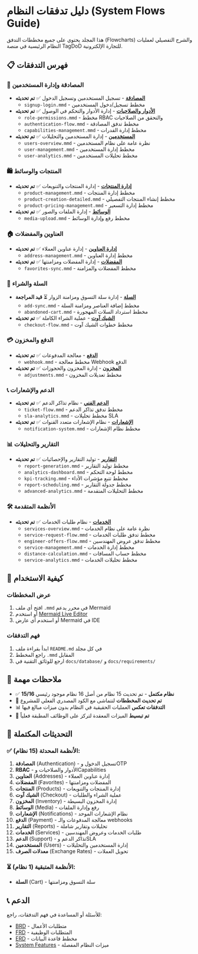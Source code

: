 # دليل تدفقات النظام (System Flows Guide)

هذا المجلد يحتوي على جميع مخططات التدفق (Flowcharts) والشرح التفصيلي لعمليات النظام الرئيسية في منصة TagDoD للتجارة الإلكترونية.

## 📋 فهرس التدفقات

### 🔐 المصادقة وإدارة المستخدمين
- [**المصادقة**](./auth/) - تسجيل المستخدمين وتسجيل الدخول ✅ **تم تحديثه**
  - `signup-login.mmd` - مخطط تسجيل/دخول المستخدمين
- [**الأدوار والصلاحيات**](./rbac/) - إدارة الأدوار والتحكم في الوصول ✅ **تم تحديثه**
  - `role-permissions.mmd` - مخطط RBAC والتحقق من الصلاحيات
  - `authentication-flow.mmd` - مخطط تدفق المصادقة
  - `capabilities-management.mmd` - مخطط إدارة القدرات
- [**المستخدمين**](./users/) - إدارة المستخدمين والتحليلات ✅ **تم تحديثه**
  - `users-overview.mmd` - نظرة عامة على نظام المستخدمين
  - `user-management.mmd` - مخطط إدارة المستخدمين
  - `user-analytics.mmd` - مخطط تحليلات المستخدمين

### 🛍️ المنتجات والوسائط
- [**إدارة المنتجات**](./products/) - إدارة المنتجات والتنويعات ✅ **تم تحديثه**
  - `product-management.mmd` - مخطط إدارة المنتجات
  - `product-creation-detailed.mmd` - مخطط إنشاء المنتجات التفصيلي
  - `product-pricing-management.mmd` - مخطط إدارة التسعير
- [**الوسائط**](./media/) - إدارة الملفات والصور ✅ **تم تحديثه**
  - `media-upload.mmd` - مخطط رفع وإدارة الوسائط

### 🏠 العناوين والمفضلات
- [**إدارة العناوين**](./addresses/) - إدارة عناوين العملاء ✅ **تم تحديثه**
  - `address-management.mmd` - مخطط إدارة العناوين
- [**المفضلات**](./favorites/) - إدارة المفضلات ومزامنتها ✅ **تم تحديثه**
  - `favorites-sync.mmd` - مخطط المفضلات والمزامنة

### 🛒 السلة والشراء
- [**السلة**](./cart/) - إدارة سلة التسوق ومزامنة الزوار ⏳ **قيد المراجعة**
  - `add-sync.mmd` - مخطط إضافة العناصر ومزامنة السلة
  - `abandoned-cart.mmd` - مخطط استرداد السلات المهجورة
- [**الشيك آوت**](./checkout/) - عملية الشراء الكاملة ✅ **تم تحديثه**
  - `checkout-flow.mmd` - مخطط خطوات الشيك آوت

### 💳 الدفع والمخزون
- [**الدفع**](./payment/) - معالجة المدفوعات ✅ **تم تحديثه**
  - `webhook.mmd` - مخطط معالجة Webhook الدفع
- [**المخزون**](./inventory/) - إدارة المخزون والحجوزات ✅ **تم تحديثه**
  - `adjustments.mmd` - مخطط تعديلات المخزون

### 📞 الدعم والإشعارات
- [**الدعم الفني**](./support/) - نظام تذاكر الدعم ✅ **تم تحديثه**
  - `ticket-flow.mmd` - مخطط تدفق تذاكر الدعم
  - `sla-analytics.mmd` - مخطط تحليلات SLA
- [**الإشعارات**](./notifications/) - نظام الإشعارات متعدد القنوات ✅ **تم تحديثه**
  - `notification-system.mmd` - مخطط نظام الإشعارات

### 📊 التقارير والتحليلات
- [**التقارير**](./reports/) - توليد التقارير والإحصائيات ✅ **تم تحديثه**
  - `report-generation.mmd` - مخطط توليد التقارير
  - `analytics-dashboard.mmd` - مخطط لوحة التحكم
  - `kpi-tracking.mmd` - مخطط تتبع مؤشرات الأداء
  - `report-scheduling.mmd` - مخطط جدولة التقارير
  - `advanced-analytics.mmd` - مخطط التحليلات المتقدمة

### 🛠️ الأنظمة المتقدمة
- [**الخدمات**](./services/) - نظام طلبات الخدمات ✅ **تم تحديثه**
  - `services-overview.mmd` - نظرة عامة على نظام الخدمات
  - `service-request-flow.mmd` - مخطط تدفق طلبات الخدمات
  - `engineer-offers-flow.mmd` - مخطط تدفق عروض المهندسين
  - `service-management.mmd` - مخطط إدارة الخدمات
  - `distance-calculation.mmd` - مخطط حساب المسافات
  - `service-analytics.mmd` - مخطط تحليلات الخدمات

## 🎯 كيفية الاستخدام

### عرض المخططات
1. افتح أي ملف `.mmd` في محرر يدعم Mermaid
2. أو استخدم [Mermaid Live Editor](https://mermaid.live)
3. أو استخدم أي عارض Mermaid في IDE

### فهم التدفقات
1. ابدأ بقراءة ملف `README.md` في كل مجلد
2. راجع المخطط `.mmd` المقابل
3. ارجع للوثائق التقنية في `docs/database/` و `docs/requirements/`

## 📝 ملاحظات مهمة

- ✅ **15/16 نظام مكتمل** - تم تحديث 15 نظام من أصل 16 نظام موجود رئيسي
- 🔄 **تم تحديث المخططات** لتتماشى مع الكود المصدري الفعلي للمشروع
- 📊 **التدفقات تعكس** العمليات الحقيقية في النظام بدون ميزات مبالغ فيها
- 🎯 **تم تبسيط** الميزات المعقدة لتركز على الوظائف المطبقة فعلياً

## 🔄 التحديثات المكتملة

### ✅ الأنظمة المحدثة (15 نظام):
1. **المصادقة** (Authentication) - تسجيل الدخول وOTP
2. **RBAC** - الأدوار والصلاحيات وCapabilities
3. **العناوين** (Addresses) - إدارة عناوين العملاء
4. **المفضلات** (Favorites) - المفضلات ومزامنتها
5. **المنتجات** (Products) - إدارة المنتجات والتنويعات
6. **الشيك آوت** (Checkout) - عملية الشراء والطلبات
7. **المخزون** (Inventory) - إدارة المخزون البسيطة
8. **الوسائط** (Media) - رفع وإدارة الملفات
9. **الإشعارات** (Notifications) - نظام الإشعارات الموحد
10. **الدفع** (Payment) - معالجة المدفوعات والـ webhooks
11. **التقارير** (Reports) - تحليلات وتقارير شاملة
12. **الخدمات** (Services) - طلبات الخدمات وعروض المهندسين
13. **الدعم** (Support) - تذاكر الدعم وSLA
14. **المستخدمين** (Users) - إدارة المستخدمين والتحليلات
15. **معدلات الصرف** (Exchange Rates) - تحويل العملات

### ⏳ الأنظمة المتبقية (1 نظام):
- **السلة** (Cart) - سلة التسوق ومزامنتها

## 📞 الدعم

للأسئلة أو المساعدة في فهم التدفقات، راجع:
- [BRD](../BRD.md) - متطلبات الأعمال
- [FRD](../FRD.md) - المتطلبات الوظيفية
- [ERD](../../database/ERD.mmd) - مخطط قاعدة البيانات
- [System Features](../../featuers/) - ميزات النظام المفصلة

